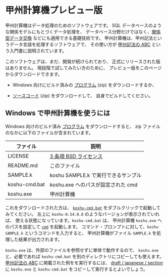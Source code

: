 # 甲州計算機プレビュー版


甲州計算機はデータ処理のためのソフトウェアです。
SQL データベースのような関係モデルにもとづくデータ処理を、
データベース分野だけではなく、[関係型データ交換][rdi]
などにも適用できる基礎技術です。
甲州計算機は、甲州記法というデータ言語を処理するソフトウェアで、
その使い方が [甲州記法の ABC][japanese] という入門書に説明されています。

このソフトウェアは、まだ、開発が続けられており、
正式にリリースされた版はありません。
現段階で試してみたい方のために、
プレビュー版をこのページからダウンロードできます。

 - Windows 向けにビルド済みの [プログラム][preview] (zip)
   をダウンロードするか、

 - [ソースコード][master] (zip) をダウンロードして、
   自身でビルドしてください。


Windows で甲州計算機を使うには
------------------------------------------------------------------

Windows 向けのビルド済み [プログラム][preview] をダウンロードすると、
zip ファイルのなかに以下のファイルが含まれています。

| ファイル       | 説明                                |
|----------------|-------------------------------------|
| LICENSE        | [3 条項 BSD ライセンス][bsd]        |
| README.md      | このファイル                        |
| SAMPLE.k       | koshu SAMPLE.k で実行できるサンプル |
| koshu-cmd.bat  | koshu.exe へのパスが設定された cmd  |
| koshu.exe      | 甲州計算機                          |

これをダウンロードされた方は、
[`koshu-cmd.bat`][koshu-cmd] をダブルクリックで起動してみてください。
左上に `koshu-0.54.0.0` のようなバージョンが表示されていれば、
使える状態になっています。`koshu-cmd.bat` は、
甲州計算機 `koshu.exe` へのパスを設定して [`cmd`][cmd] を起動します。
コマンド・プロンプトに対して、`koshu SAMPLE.k` というコマンドを入力すると、
甲州計算機がファイル `SAMPLE.k` を処理した結果が出力されます。

`koshu.exe` は、外部のファイルを参照せずに単体で動作するので、
`koshu.exe` と、必要であれば `koshu-cmd.bat` を別のディレクトリにコピーしても使えます。
[甲州記法の ABC][japanese] に掲載された例をを実行するには、
[draft / japanese / section][section] に
`koshu.exe` と `koshu-cmd.bat` をコピーして実行するとよいでしょう。


[master]:    https://github.com/seinokatsuhiro/koshucode/archive/master.zip
[preview]:   https://github.com/seinokatsuhiro/koshucode/archive/preview.zip
[japanese]:  https://github.com/seinokatsuhiro/abc-of-koshucode/tree/master/draft/japanese
[section]:   https://github.com/seinokatsuhiro/abc-of-koshucode/tree/master/draft/japanese/section
[english]:   https://github.com/seinokatsuhiro/abc-of-koshucode/tree/master/draft/english
[rdi]:       https://github.com/seinokatsuhiro/koshucode-design/tree/master/note/rdi
[cmd]:       http://ja.wikipedia.org/wiki/Cmd.exe
[bsd]:       http://ja.wikipedia.org/wiki/BSDライセンス
[koshu-cmd]: koshu-cmd.bat

